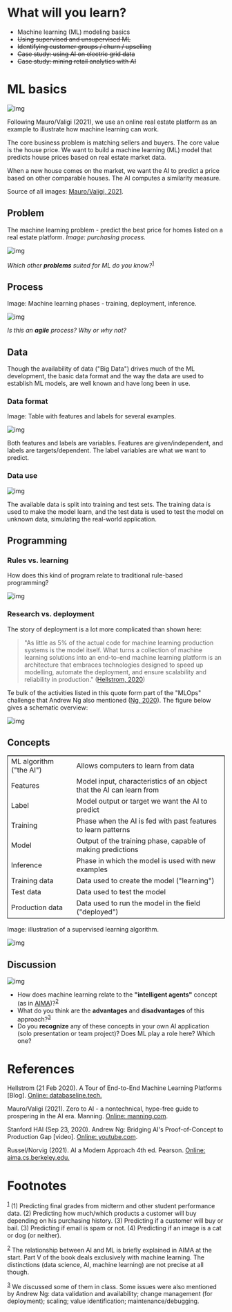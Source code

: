

# What will you learn?

-   Machine learning (ML) modeling basics
-   <del>Using supervised and unsupervised ML</del>
-   <del>Identifying customer groups / churn / upselling</del>
-   <del>Case study: using AI on electric grid data</del>
-   <del>Case study: mining retail analytics with AI</del>


# ML basics

![img](./img/cover.jpeg)

Following Mauro/Valigi (2021), we use an online real estate platform
as an example to illustrate how machine learning can work.

The core business problem is matching sellers and buyers. The core
value is the house price. We want to build a machine learning (ML)
model that predicts house prices based on real estate market data.

When a new house comes on the market, we want the AI to predict a
price based on other comparable houses. The AI computes a similarity
measure.

Source of all images: [Mauro/Valigi, 2021](#orgf82cfd7).


## Problem

The machine learning problem - predict the best price for homes
listed on a real estate platform. *Image: purchasing process.*

![img](./img/problem.png)

*Which other **problems** suited for ML do you know?*<sup><a id="fnr.1" class="footref" href="#fn.1">1</a></sup>


## Process

Image: Machine learning phases - training, deployment,
inference.

![img](./img/ml.png)

*Is this an **agile** process? Why or why not?*


## Data

Though the availability of data ("Big Data") drives much of the ML
development, the basic data format and the way the data are used to
establish ML models, are well known and have long been in use.


### Data format

Image: Table with features and labels for several examples.

![img](./img/data.png)

Both features and labels are variables. Features are
given/independent, and labels are targets/dependent. The label
variables are what we want to predict.


### Data use

![img](./img/data1.png)

The available data is split into training and test sets. The
training data is used to make the model learn, and the test data is
used to test the model on unknown data, simulating the real-world
application.


## Programming


### Rules vs. learning

How does this kind of program relate to traditional rule-based
programming?

![img](./img/programming.png)


### Research vs. deployment

The story of deployment is a lot more complicated than shown
here:

> "As little as 5% of the actual code for machine learning
> production systems is the model itself. What turns a collection of
> machine learning solutions into an end-to-end machine learning
> platform is an architecture that embraces technologies designed to
> speed up modelling, automate the deployment, and ensure scalability
> and reliability in production." ([Hellstrom, 2020](#orgce534d1)) 

Te bulk of the activities listed in this quote form part of the
"MLOps" challenge that Andrew Ng also mentioned ([Ng, 2020](#org1252d5c)). The
figure below gives a schematic overview:

![img](./img/mlops.png)


## Concepts

<table border="2" cellspacing="0" cellpadding="6" rules="groups" frame="hsides">


<colgroup>
<col  class="org-left" />

<col  class="org-left" />
</colgroup>
<tbody>
<tr>
<td class="org-left">ML algorithm ("the AI")</td>
<td class="org-left">Allows computers to learn from data</td>
</tr>


<tr>
<td class="org-left">Features</td>
<td class="org-left">Model input, characteristics of an object that the AI can learn from</td>
</tr>


<tr>
<td class="org-left">Label</td>
<td class="org-left">Model output or target we want the AI to predict</td>
</tr>


<tr>
<td class="org-left">Training</td>
<td class="org-left">Phase when the AI is fed with past features to learn patterns</td>
</tr>


<tr>
<td class="org-left">Model</td>
<td class="org-left">Output of the training phase, capable of making predictions</td>
</tr>


<tr>
<td class="org-left">Inference</td>
<td class="org-left">Phase in which the model is used with new examples</td>
</tr>


<tr>
<td class="org-left">Training data</td>
<td class="org-left">Data used to create the model ("learning")</td>
</tr>


<tr>
<td class="org-left">Test data</td>
<td class="org-left">Data used to test the model</td>
</tr>


<tr>
<td class="org-left">Production data</td>
<td class="org-left">Data used to run the model in the field ("deployed")</td>
</tr>
</tbody>
</table>

Image: illustration of a supervised learning algorithm.

![img](./img/supervised.png)


## Discussion

![img](./img/discussion.gif)

-   How does machine learning relate to the **"intelligent agents"**
    concept (as in [AIMA](#orgbfda195))?<sup><a id="fnr.2" class="footref" href="#fn.2">2</a></sup>
-   What do you think are the **advantages** and **disadvantages** of
    this approach?<sup><a id="fnr.3" class="footref" href="#fn.3">3</a></sup>
-   Do you **recognize** any of these concepts in your own AI
    application (solo presentation or team project)? Does ML play a
    role here?  Which one?


# References

<a id="orgce534d1"></a> Hellstrom (21 Feb 2020). A Tour of End-to-End Machine
Learning Platforms [Blog]. [Online: databaseline.tech.](https://databaseline.tech/a-tour-of-end-to-end-ml-platforms/)

<a id="orgf82cfd7"></a> Mauro/Valigi (2021). Zero to AI - a nontechnical,
hype-free guide to prospering in the AI era. Manning. [Online:
manning.com](https://www.manning.com/books/zero-to-ai).

<a id="org1252d5c"></a> Stanford HAI (Sep 23, 2020). Andrew Ng: Bridging AI's
Proof-of-Concept to Production Gap [video]. [Online: youtube.com](https://youtu.be/tsPuVAMaADY).

<a id="orgbfda195"></a> Russel/Norvig (2021). AI a Modern Approach 4th
ed. Pearson. [Online: aima.cs.berkeley.edu.](http://aima.cs.berkeley.edu/)


# Footnotes

<sup><a id="fn.1" href="#fnr.1">1</a></sup> (1) Predicting final grades from midterm and other student
performance data. (2) Predicting how much/which products a customer
will buy depending on his purchasing history. (3) Predicting if a
customer will buy or bail. (3) Predicting if email is spam or not. (4)
Predicting if an image is a cat or dog (or neither).

<sup><a id="fn.2" href="#fnr.2">2</a></sup> The relationship between AI and ML is briefly explained in AIMA
at the start. Part V of the book deals exclusively with machine
learning. The distinctions (data science, AI, machine learning) are
not precise at all though.

<sup><a id="fn.3" href="#fnr.3">3</a></sup> We discussed some of them in class. Some issues were also
mentioned by Andrew Ng: data validation and availability; change
management (for deployment); scaling; value identification;
maintenance/debugging.
